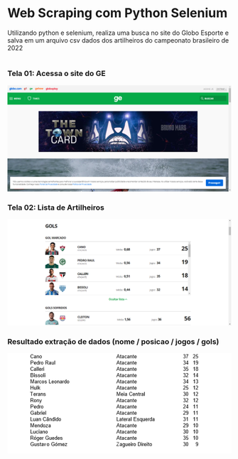 <h1>Web Scraping com Python Selenium</h1>
 Utilizando python e selenium, realiza uma busca no site do Globo Esporte e salva em um arquivo csv dados dos artilheiros do campeonato brasileiro de 2022
 
 #
<h3>Tela 01: Acessa o site do GE</h3>
<img src="https://github.com/douglvv/web-scraping-python-selenium/blob/main/tela01.png?raw=true" alt="tela01 - página inicial ge" />
<br>
<h3>Tela 02: Lista de Artilheiros</h3>
<img src="https://github.com/douglvv/web-scraping-python-selenium/blob/main/tela02.png?raw=true" alt="tela02 - lista artilheiros" />
<br>
<h3>Resultado extração de dados (nome / posicao / jogos / gols)</h3>
<img src="https://github.com/douglvv/web-scraping-python-selenium/blob/main/print_lista_artilhieros_csv.png?raw=true" alt="print resultado extração dos dados" />

#




